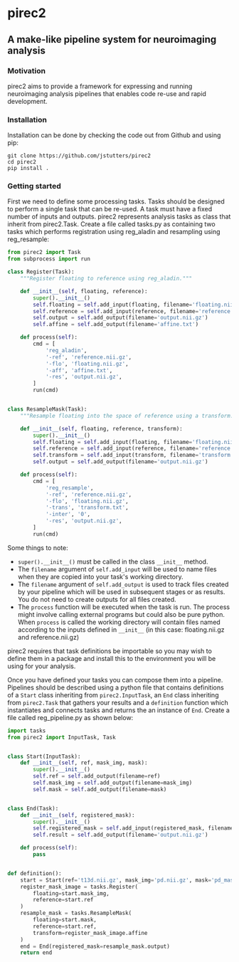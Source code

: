 # pirec2
## A make-like pipeline system for neuroimaging analysis

### Motivation

pirec2 aims to provide a framework for expressing and running neuroimaging
analysis pipelines that enables code re-use and rapid development.

### Installation

Installation can be done by checking the code out from Github and using pip:

    git clone https://github.com/jstutters/pirec2
    cd pirec2
    pip install .

### Getting started

First we need to define some processing tasks. Tasks should be designed to
perform a single task that can be re-used. A task must have a fixed number of
inputs and outputs. pirec2 represents analysis tasks as class that inherit
from pirec2.Task. Create a file called tasks.py as containing two tasks which
performs registration using reg_aladin and resampling using reg_resample:

```python
from pirec2 import Task
from subprocess import run

class Register(Task):
    """Register floating to reference using reg_aladin."""

    def __init__(self, floating, reference):
        super().__init__()
        self.floating = self.add_input(floating, filename='floating.nii.gz')
        self.reference = self.add_input(reference, filename='reference.nii.gz')
        self.output = self.add_output(filename='output.nii.gz')
        self.affine = self.add_output(filename='affine.txt')

    def process(self):
        cmd = [
            'reg_aladin',
            '-ref', 'reference.nii.gz',
            '-flo', 'floating.nii.gz',
            '-aff', 'affine.txt',
            '-res', 'output.nii.gz',
        ]
        run(cmd)


class ResampleMask(Task):
    """Resample floating into the space of reference using a transform."""

    def __init__(self, floating, reference, transform):
        super().__init__()
        self.floating = self.add_input(floating, filename='floating.nii.gz')
        self.reference = self.add_input(reference, filename='reference.nii.gz')
        self.transform = self.add_input(transform, filename='transform.txt')
        self.output = self.add_output(filename='output.nii.gz')

    def process(self):
        cmd = [
            'reg_resample',
            '-ref', 'reference.nii.gz',
            '-flo', 'floating.nii.gz',
            '-trans', 'transform.txt',
            '-inter', '0',
            '-res', 'output.nii.gz',
        ]
        run(cmd)
```

Some things to note:
    
 * ``super().__init__()`` must be called in the class `__init__` method.
 * The ``filename`` argument of ``self.add_input`` will be used to name files when they are copied into your task's working directory.
 * The ``filename`` argument of ``self.add_output`` is used to track files created by your pipeline which will be used in subsequent stages or as results.  You do not need to create outputs for all files created.
 * The ``process`` function will be executed when the task is run.  The process might involve calling external programs but could also be pure python.  When ``process`` is called the working directory will contain files named according to the inputs defined in ``__init__`` (in this case: floating.nii.gz and reference.nii.gz)

pirec2 requires that task definitions be importable so you may wish to define
them in a package and install this to the environment you will be using for
your analysis.

Once you have defined your tasks you can compose them into a pipeline.
Pipelines should be described using a python file that contains definitions
of a ``Start`` class inheriting from ``pirec2.InputTask``, an ``End`` class
inheriting from ``pirec2.Task`` that gathers your results and a
``definition`` function which instantiates and connects tasks and returns the
an instance of ``End``. Create a file called reg_pipeline.py as shown below:

```python
import tasks
from pirec2 import InputTask, Task


class Start(InputTask):
    def __init__(self, ref, mask_img, mask):
        super().__init__()
        self.ref = self.add_output(filename=ref)
        self.mask_img = self.add_output(filename=mask_img)
        self.mask = self.add_output(filename=mask)


class End(Task):
    def __init__(self, registered_mask):
        super().__init__()
        self.registered_mask = self.add_input(registered_mask, filename='registered.nii.gz')
        self.result = self.add_output(filename='output.nii.gz')

    def process(self):
        pass


def definition():
    start = Start(ref='t13d.nii.gz', mask_img='pd.nii.gz', mask='pd_mask.nii.gz')
    register_mask_image = tasks.Register(
        floating=start.mask_img,
        reference=start.ref
    )
    resample_mask = tasks.ResampleMask(
        floating=start.mask,
        reference=start.ref,
        transform=register_mask_image.affine
    )
    end = End(registered_mask=resample_mask.output)
    return end
```
